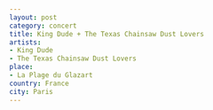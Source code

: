 ```yaml
---
layout: post
category: concert
title: King Dude + The Texas Chainsaw Dust Lovers
artists: 
- King Dude
- The Texas Chainsaw Dust Lovers
place: 
- La Plage du Glazart
country: France
city: Paris
---
```


